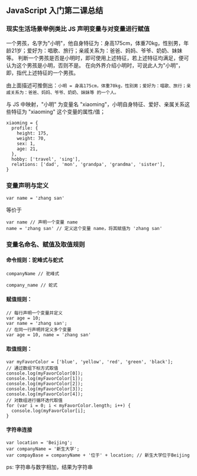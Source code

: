 ## JavaScript 入门第二课总结

### 现实生活场景举例类比 JS 声明变量与对变量进行赋值
一个男孩，名字为"小明"，他自身特征为：身高175cm，体重70kg，性别男，年龄21岁；爱好为：唱歌、旅行；亲戚关系为：爸爸、妈妈、爷爷、奶奶、妹妹等。
判断一个男孩是否是小明时，即可使用上述特征，若上述特征均满足，便可认为这个男孩是小明，否则不是。
在向外界介绍小明时，可说此人为"小明"，即，指代上述特征的一个男孩。

由上面描述可推倒出：`小明 = 身高175cm，体重70kg，性别男；爱好为：唱歌、旅行；亲戚关系为：爸爸、妈妈、爷爷、奶奶、妹妹等 的一个人。`

与 JS 中映射，"小明" 为变量名 "xiaoming"，小明自身特征、爱好、亲属关系这些特征为 "xiaoming" 这个变量的属性/值；
```
xiaoming = {
  profile: {
    height: 175,
    weight: 70,
    sex: 1,
    age: 21,
  },
  hobby: ['travel', 'sing'],
  relations: ['dad', 'mon', 'grandpa', 'grandma', 'sister'],
}
```

### 变量声明与定义
```
var name = 'zhang san'
```
等价于
```
var name // 声明一个变量 name
name = 'zhang san' // 定义这个变量 name，将其赋值为 'zhang san'
```

### 变量名命名、赋值及取值规则
#### 命令规则：驼峰式与蛇式
```
companyName // 驼峰式
```
```
company_name // 蛇式
```

#### 赋值规则：
```
// 每行声明一个变量并定义
var age = 10;
var name = 'zhang san';
// 在同一行声明并定义多个变量
var age = 10, name = 'zhang san'
```

#### 取值规则：
```
var myFavorColor = ['blue', 'yellow', 'red', 'green', 'black'];
// 通过数组下标方式取值
console.log(myFavorColor[0]);
console.log(myFavorColor[1]);
console.log(myFavorColor[2]);
console.log(myFavorColor[3]);
console.log(myFavorColor[4]);
// 对数组进行循环迭代取值
for (var i = 0; i < myFavorColor.length; i++) {
  console.log(myFavorColor[i];
}
```

#### 字符串连接
```
var location = 'Beijing';
var companyName = '新生大学';
var compayBase = companyName + '位于' + location; // 新生大学位于Beijing
```
ps: 字符串与数字相加，结果为字符串

